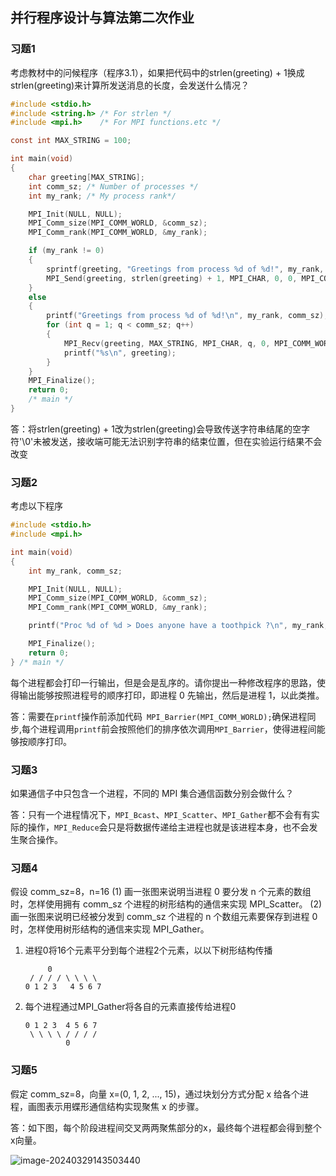 ## 并行程序设计与算法第二次作业

### 习题1

考虑教材中的问候程序（程序3.1），如果把代码中的strlen(greeting) + 1换成strlen(greeting)来计算所发送消息的长度，会发送什么情况？

```c
#include <stdio.h>
#include <string.h> /* For strlen */
#include <mpi.h>    /* For MPI functions.etc */

const int MAX_STRING = 100;

int main(void)
{
    char greeting[MAX_STRING];
    int comm_sz; /* Number of processes */
    int my_rank; /* My process rank*/

    MPI_Init(NULL, NULL);
    MPI_Comm_size(MPI_COMM_WORLD, &comm_sz);
    MPI_Comm_rank(MPI_COMM_WORLD, &my_rank);

    if (my_rank != 0)
    {
        sprintf(greeting, "Greetings from process %d of %d!", my_rank, comm_sz);
        MPI_Send(greeting, strlen(greeting) + 1, MPI_CHAR, 0, 0, MPI_COMM_WORLD);
    }
    else
    {
        printf("Greetings from process %d of %d!\n", my_rank, comm_sz);
        for (int q = 1; q < comm_sz; q++)
        {
            MPI_Recv(greeting, MAX_STRING, MPI_CHAR, q, 0, MPI_COMM_WORLD, MPI_STATUS_IGNORE);
            printf("%s\n", greeting);
        }
    }
    MPI_Finalize();
    return 0;
    /* main */
}
```

答：将strlen(greeting) + 1改为strlen(greeting)会导致传送字符串结尾的空字符'\0'未被发送，接收端可能无法识别字符串的结束位置，但在实验运行结果不会改变

### 习题2

考虑以下程序

```c
#include <stdio.h>
#include <mpi.h>

int main(void)
{
    int my_rank, comm_sz;

    MPI_Init(NULL, NULL);
    MPI_Comm_size(MPI_COMM_WORLD, &comm_sz);
    MPI_Comm_rank(MPI_COMM_WORLD, &my_rank);

    printf("Proc %d of %d > Does anyone have a toothpick ?\n", my_rank, comm_sz);

    MPI_Finalize();
    return 0;
} /* main */
```

每个进程都会打印一行输出，但是会是乱序的。请你提出一种修改程序的思路，使得输出能够按照进程号的顺序打印，即进程 0 先输出，然后是进程 1，以此类推。

答：需要在``printf``操作前添加代码`` MPI_Barrier(MPI_COMM_WORLD);``确保进程同步,每个进程调用``printf``前会按照他们的排序依次调用``MPI_Barrier``，使得进程间能够按顺序打印。

### 习题3

如果通信子中只包含一个进程，不同的 MPI 集合通信函数分别会做什么？

答：只有一个进程情况下，``MPI_Bcast``、``MPI_Scatter``、``MPI_Gather``都不会有有实际的操作，``MPI_Reduce``会只是将数据传递给主进程也就是该进程本身，也不会发生聚合操作。

### 习题4

假设 comm_sz=8，n=16
(1) 画一张图来说明当进程 0 要分发 n 个元素的数组时，怎样使用拥有 comm_sz 个进程的树形结构的通信来实现 MPI_Scatter。
(2) 画一张图来说明已经被分发到 comm_sz 个进程的 n 个数组元素要保存到进程 0 时，怎样使用树形结构的通信来实现 MPI_Gather。

1. 进程0将16个元素平分到每个进程2个元素，以以下树形结构传播

   ```
   	    0
    / / / / \ \ \ \
   0 1 2 3   4 5 6 7
   ```

2. 每个进程通过MPI_Gather将各自的元素直接传给进程0

   ```
   0 1 2 3  4 5 6 7
    \ \ \ \ / / / /
    	    0
   ```

### 习题5

假定 comm_sz=8，向量 x=(0, 1, 2, ..., 15)，通过块划分方式分配 x 给各个进程，画图表示用蝶形通信结构实现聚焦 x 的步骤。

答：如下图，每个阶段进程间交叉两两聚焦部分的x，最终每个进程都会得到整个x向量。

![image-20240329143503440](https://gitee.com/e-year/images/raw/master/img/202403291435470.png)

